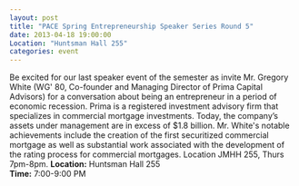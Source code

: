 ```yaml
---
layout: post
title: "PACE Spring Entrepreneurship Speaker Series Round 5"
date: 2013-04-18 19:00:00
Location: "Huntsman Hall 255"
categories: event
---
```

Be excited for our last speaker event of the semester as invite Mr. Gregory White (WG' 80, Co-founder and Managing Director of Prima Capital Advisors) for a conversation about being an entrepreneur in a period of economic recession. Prima is a registered investment advisory firm that specializes in commercial mortgage investments. Today, the company’s assets under management are in excess of $1.8 billion. Mr. White's notable achievements include the creation of the first securitized commercial mortgage as well as substantial work associated with the development of the rating process for commercial mortgages. Location JMHH 255, Thurs 7pm-8pm.
**Location:** Huntsman Hall 255 <br />
**Time:** 7:00-9:00 PM
